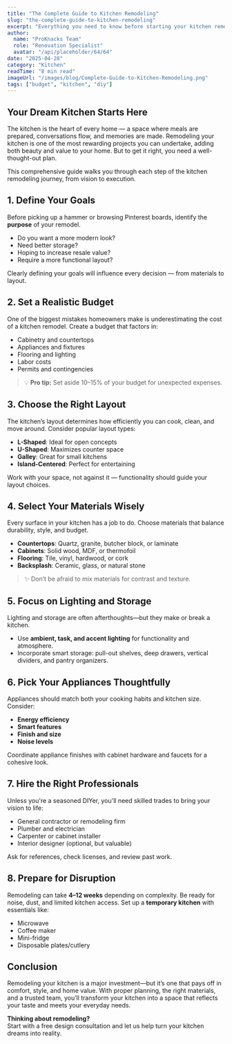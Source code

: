 ```yaml
---
title: "The Complete Guide to Kitchen Remodeling"
slug: "the-complete-guide-to-kitchen-remodeling"
excerpt: "Everything you need to know before starting your kitchen remodel, from planning to execution."
author:
  name: "ProKnacks Team"
  role: "Renovation Specialist"
  avatar: "/api/placeholder/64/64"
date: "2025-04-28"
category: "Kitchen"
readTime: "8 min read"
imageUrl: "/images/blog/Complete-Guide-to-Kitchen-Remodeling.png"
tags: ["budget", "kitchen", "diy"]
---
```


## Your Dream Kitchen Starts Here

The kitchen is the heart of every home — a space where meals are prepared, conversations flow, and memories are made. Remodeling your kitchen is one of the most rewarding projects you can undertake, adding both beauty and value to your home. But to get it right, you need a well-thought-out plan.

This comprehensive guide walks you through each step of the kitchen remodeling journey, from vision to execution.

## 1. Define Your Goals

Before picking up a hammer or browsing Pinterest boards, identify the **purpose** of your remodel.

- Do you want a more modern look?
- Need better storage?
- Hoping to increase resale value?
- Require a more functional layout?

Clearly defining your goals will influence every decision — from materials to layout.

## 2. Set a Realistic Budget

One of the biggest mistakes homeowners make is underestimating the cost of a kitchen remodel. Create a budget that factors in:

- Cabinetry and countertops
- Appliances and fixtures
- Flooring and lighting
- Labor costs
- Permits and contingencies

> 💡 **Pro tip:** Set aside 10–15% of your budget for unexpected expenses.

## 3. Choose the Right Layout

The kitchen’s layout determines how efficiently you can cook, clean, and move around. Consider popular layout types:

- **L-Shaped**: Ideal for open concepts
- **U-Shaped**: Maximizes counter space
- **Galley**: Great for small kitchens
- **Island-Centered**: Perfect for entertaining

Work with your space, not against it — functionality should guide your layout choices.

## 4. Select Your Materials Wisely

Every surface in your kitchen has a job to do. Choose materials that balance durability, style, and budget.

- **Countertops**: Quartz, granite, butcher block, or laminate
- **Cabinets**: Solid wood, MDF, or thermofoil
- **Flooring**: Tile, vinyl, hardwood, or cork
- **Backsplash**: Ceramic, glass, or natural stone

> ✨ Don’t be afraid to mix materials for contrast and texture.

## 5. Focus on Lighting and Storage

Lighting and storage are often afterthoughts—but they make or break a kitchen.

- Use **ambient, task, and accent lighting** for functionality and atmosphere.
- Incorporate smart storage: pull-out shelves, deep drawers, vertical dividers, and pantry organizers.

## 6. Pick Your Appliances Thoughtfully

Appliances should match both your cooking habits and kitchen size. Consider:

- **Energy efficiency**
- **Smart features**
- **Finish and size**
- **Noise levels**

Coordinate appliance finishes with cabinet hardware and faucets for a cohesive look.

## 7. Hire the Right Professionals

Unless you're a seasoned DIYer, you'll need skilled trades to bring your vision to life:

- General contractor or remodeling firm
- Plumber and electrician
- Carpenter or cabinet installer
- Interior designer (optional, but valuable)

Ask for references, check licenses, and review past work.

## 8. Prepare for Disruption

Remodeling can take **4–12 weeks** depending on complexity. Be ready for noise, dust, and limited kitchen access. Set up a **temporary kitchen** with essentials like:

- Microwave
- Coffee maker
- Mini-fridge
- Disposable plates/cutlery

## Conclusion

Remodeling your kitchen is a major investment—but it’s one that pays off in comfort, style, and home value. With proper planning, the right materials, and a trusted team, you’ll transform your kitchen into a space that reflects your taste and meets your everyday needs.

**Thinking about remodeling?**  
Start with a free design consultation and let us help turn your kitchen dreams into reality.
